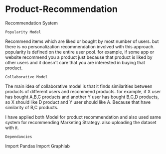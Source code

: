 # Product-Recommendation
Recommendation System

    Popularity Model

 Recommend items which are liked or bought by most number of users. but there is no personalization recommendation involved with this approach.
 popularity is defined on the entire user pool.
 for example, if some app or website recommend you a product just because that product is liked by other users and it doesn't care that you are interested in buying that product.
 
    Collaborative Model
    
 The main idea of collaborative model is that it finds similarities between products of different users and recommend products.
 for example, if X user has bought A,B,C products and another Y user has bought B,C,D products, so X should like D product and Y user should like A. Because that have similarity of B,C products.

I have applied both Model for product recommendation and also used same system for recommending Marketing Strategy. also uploading the dataset with it.

    Dependancies
Import Pandas
Import Graphlab
